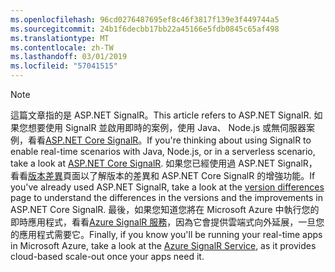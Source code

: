 ```yaml
---
ms.openlocfilehash: 96cd0276487695ef8c46f3817f139e3f449744a5
ms.sourcegitcommit: 24b1f6decbb17bb22a45166e5fdb0845c65af498
ms.translationtype: MT
ms.contentlocale: zh-TW
ms.lasthandoff: 03/01/2019
ms.locfileid: "57041515"
---
```

> [!NOTE]
> <span data-ttu-id="fdcc9-101">這篇文章指的是 ASP.NET SignalR。</span><span class="sxs-lookup"><span data-stu-id="fdcc9-101">This article refers to ASP.NET SignalR.</span></span> <span data-ttu-id="fdcc9-102">如果您想要使用 SignalR 並啟用即時的案例，使用 Java、 Node.js 或無伺服器案例，看看[ASP.NET Core SignalR](/aspnet/core/signalr/introduction)。</span><span class="sxs-lookup"><span data-stu-id="fdcc9-102">If you're thinking about using SignalR to enable real-time scenarios with Java, Node.js, or in a serverless scenario, take a look at [ASP.NET Core SignalR](/aspnet/core/signalr/introduction).</span></span> <span data-ttu-id="fdcc9-103">如果您已經使用過 ASP.NET SignalR，看看[版本差異](/aspnet/core/signalr/version-differences)頁面以了解版本的差異和 ASP.NET Core SignalR 的增強功能。</span><span class="sxs-lookup"><span data-stu-id="fdcc9-103">If you've already used ASP.NET SignalR, take a look at the [version differences](/aspnet/core/signalr/version-differences) page to understand the differences in the versions and the improvements in ASP.NET Core SignalR.</span></span> <span data-ttu-id="fdcc9-104">最後，如果您知道您將在 Microsoft Azure 中執行您的即時應用程式，看看[Azure SignalR 服務](/azure/azure-signalr/signalr-overview)，因為它會提供雲端式向外延展，一旦您的應用程式需要它。</span><span class="sxs-lookup"><span data-stu-id="fdcc9-104">Finally, if you know you'll be running your real-time apps in Microsoft Azure, take a look at the [Azure SignalR Service](/azure/azure-signalr/signalr-overview), as it provides cloud-based scale-out once your apps need it.</span></span>